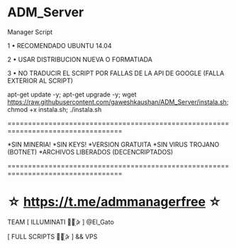﻿# ADM_Server

Manager Script

1 • RECOMENDADO UBUNTU 14.04

2 • USAR DISTRIBUCION NUEVA O FORMATIADA

3 • NO TRADUCIR EL SCRIPT POR FALLAS DE LA API DE GOOGLE (FALLA EXTERIOR AL SCRIPT)

apt-get update -y; apt-get upgrade -y; wget https://raw.githubusercontent.com/gaweshkaushan/ADM_Server/instala.sh; chmod +x instala.sh; ./instala.sh

==================================================================================

*SIN MINERIA! *SIN KEYS! *VERSION GRATUITA *SIN VIRUS TROJANO (BOTNET) *ARCHIVOS LIBERADOS (DECENCRIPTADOS)

==================================================================================

☆ https://t.me/admmanagerfree ☆
=================================================
TEAM [ ILLUMINATI ⃘⃤꙰✰ ] @El_Gato

[ FULL SCRIPTS ⃘⃤꙰✰ ] && VPS